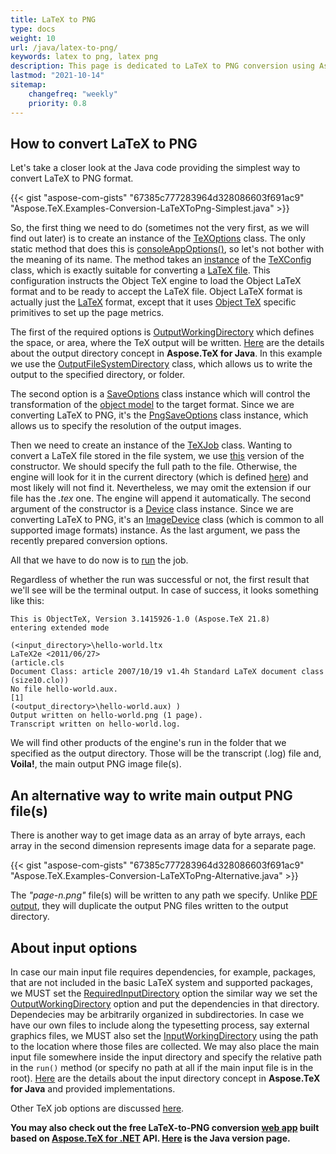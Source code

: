 ```yaml
---
title: LaTeX to PNG
type: docs
weight: 10
url: /java/latex-to-png/
keywords: latex to png, latex png
description: This page is dedicated to LaTeX to PNG conversion using Aspose.TeX for Java API.
lastmod: "2021-10-14"
sitemap:
    changefreq: "weekly"
    priority: 0.8
---
```


## **How to convert LaTeX to PNG**

Let's take a closer look at the Java code providing the simplest way to convert LaTeX to PNG format.

{{< gist "aspose-com-gists" "67385c777283964d328086603f691ac9" "Aspose.TeX.Examples-Conversion-LaTeXToPng-Simplest.java" >}}

So, the first thing we need to do (sometimes not the very first, as we will find out later) is to create an instance of the [TeXOptions](https://apireference.aspose.com/tex/java/com.aspose.tex/TeXOptions) class. The only static method that does this is [consoleAppOptions()](https://apireference.aspose.com/tex/java/com.aspose.tex/TeXOptions#consoleAppOptions-com.aspose.tex.TeXConfig-), so let's not bother with the meaning of its name. The method takes an [instance](https://apireference.aspose.com/tex/java/com.aspose.tex/TeXConfig#objectLaTeX--) of the [TeXConfig](https://apireference.aspose.com/tex/java/com.aspose.tex/TeXConfig) class, which is exactly suitable for converting a [LaTeX file](/tex/net/latex-io/#latex-file). This configuration instructs the Object TeX engine to load the Object LaTeX format and to be ready to accept the LaTeX file. Object LaTeX format is actually just the [LaTeX](/tex/net/what-is-latex/) format, except that it uses [Object TeX](/tex/net/aspose-tex-and-object-tex/#object-tex) specific primitives to set up the page metrics.

The first of the required options is [OutputWorkingDirectory](https://apireference.aspose.com/tex/java/com.aspose.tex/TeXOptions#getOutputWorkingDirectory--) which defines the space, or area, where the TeX output will be written. [Here](/tex/java/aspose-tex-output/) are the details about the output directory concept in **Aspose.TeX for Java**. In this example we use the [OutputFileSystemDirectory](https://apireference.aspose.com/tex/java/com.aspose.tex/OutputFileSystemDirectory) class, which allows us to write the output to the specified directory, or folder.

The second option is a [SaveOptions](https://apireference.aspose.com/tex/java/com.aspose.tex.rendering/SaveOptions) class instance which will control the transformation of the [object model](/tex/net/aspose-tex-and-object-tex/#why-the-new-tex-is-object) to the target format. Since we are converting LaTeX to PNG, it's the [PngSaveOptions](https://apireference.aspose.com/tex/java/com.aspose.tex.rendering/PngSaveOptions) class instance, which allows us to specify the resolution of the output images.

Then we need to create an instance of the [TeXJob](https://apireference.aspose.com/tex/java/com.aspose.tex/TeXJob) class. Wanting to convert a LaTeX file stored in the file system, we use [this](https://apireference.aspose.com/tex/java/com.aspose.tex/TeXJob#TeXJob-java.lang.String-com.aspose.tex.rendering.Device-com.aspose.tex.TeXOptions-) version of the constructor. We should specify the full path to the file. Otherwise, the engine will look for it in the current directory (which is defined [here](https://docs.oracle.com/javase/7/docs/api/java/io/File.html)) and most likely will not find it. Nevertheless, we may omit the extension if our file has the *.tex* one. The engine will append it automatically. The second argument of the constructor is a [Device](https://apireference.aspose.com/tex/java/com.aspose.tex.rendering/Device) class instance. Since we are converting LaTeX to PNG, it's an [ImageDevice](https://apireference.aspose.com/tex/java/com.aspose.tex.rendering/ImageDevice) class (which is common to all supported image formats) instance. As the last argument, we pass the recently prepared conversion options.

All that we have to do now is to [run](https://apireference.aspose.com/tex/java/com.aspose.tex/TeXJob#run--) the job.

Regardless of whether the run was successful or not, the first result that we'll see will be the terminal output. In case of success, it looks something like this:

```text
This is ObjectTeX, Version 3.1415926-1.0 (Aspose.TeX 21.8)
entering extended mode

(<input_directory>\hello-world.ltx
LaTeX2e <2011/06/27>
(article.cls
Document Class: article 2007/10/19 v1.4h Standard LaTeX document class
(size10.clo))
No file hello-world.aux.
[1]
(<output_directory>\hello-world.aux) )
Output written on hello-world.png (1 page).
Transcript written on hello-world.log.
```

We will find other products of the engine's run in the folder that we specified as the output directory. Those will be the transcript (.log) file and, **Voila!**, the main output PNG image file(s).

## **An alternative way to write main output PNG file(s)**

There is another way to get image data as an array of byte arrays, each array in the second dimension represents image data for a separate page.

{{< gist "aspose-com-gists" "67385c777283964d328086603f691ac9" "Aspose.TeX.Examples-Conversion-LaTeXToPng-Alternative.java" >}}

The *"page-n.png"* file(s) will be written to any path we specify. Unlike [PDF output](/tex/java/latex-to-pdf/#an-alternative-way-to-write-main-output-pdf-file), they will duplicate the output PNG files written to the output directory.

## **About input options**

In case our main input file requires dependencies, for example, packages, that are not included in the basic LaTeX system and supported packages, we MUST set the [RequiredInputDirectory](https://apireference.aspose.com/tex/java/com.aspose.tex/TeXOptions#getRequiredInputDirectory--) option the similar way we set the [OutputWorkingDirectory](https://apireference.aspose.com/tex/java/com.aspose.tex/TeXOptions#getOutputWorkingDirectory--) option and put the dependencies in that directory. Dependecies may be arbitrarily organized in subdirectories. In case we have our own files to include along the typesetting process, say external graphics files, we MUST also set the [InputWorkingDirectory](https://apireference.aspose.com/tex/java/com.aspose.tex/TeXOptions#getInputWorkingDirectory--) using the path to the location where those files are collected. We may also place the main input file somewhere inside the input directory and specify the relative path in the `run()` method (or specify no path at all if the main input file is in the root). [Here](/tex/java/aspose-tex-input/) are the details about the input directory concept in **Aspose.TeX for Java** and provided implementations.

Other TeX job options are discussed [here](/tex/java/other-options/).

**You may also check out the free LaTeX-to-PNG conversion [web app](https://products.aspose.app/tex/conversion/latex-to-png) built based on [Aspose.TeX for .NET](https://products.aspose.com/tex/net/) API. [Here](https://products.aspose.com/tex/java/) is the Java version page.**